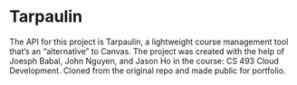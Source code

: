# Tarpaulin
The API for this project is Tarpaulin, a lightweight course management tool that’s an “alternative” to Canvas. The project was created with the help of Joesph Babal, John Nguyen, and Jason Ho in the course: CS 493 Cloud Development. Cloned from the original repo and made public for portfolio. 
